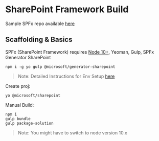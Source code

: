 # SharePoint Framework Build

Sample SPFx repo available [here](https://github.com/ARambazamba/SPFxPipeline)

## Scaffolding & Basics

SPFx (SharePoint Framework) requires [Node 10+](https://nodejs.org/en/download/releases/), Yeoman, Gulp, SPFx Generator SharePoint

```
npm i -g yo gulp @microsoft/generator-sharepoint
```

> Note: Detailed Instructions for Env Setup [here](https://docs.microsoft.com/en-us/sharepoint/dev/spfx/set-up-your-development-environment)

Create proj:

```
yo @microsoft/sharepoint
```

Manual Build:

```
npm i
gulp bundle
gulp package-solution
```

> Note: You might have to switch to node version 10.x
